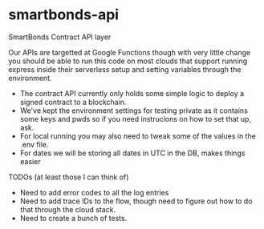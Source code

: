 # smartbonds-api
SmartBonds Contract API layer 

Our APIs are targetted at Google Functions though with very little change you should be able to run this code on most 
clouds that support running express inside their serverless setup and setting variables through the environment.

- The contract API currently only holds some simple logic to deploy a signed contract to a blockchain.
- We've kept the environment settings for testing private as it contains some keys and pwds so if you need instrucions 
on how to set that up, ask. 
- For local running you may also need to tweak some of the values in the .env file.
- For dates we will be storing all dates in UTC in the DB, makes things easier

TODOs (at least those I can think of)
- Need to add error codes to all the log entries
- Need to add trace IDs to the flow, though need to figure out how to do that through the cloud stack.
- Need to create a bunch of tests.
